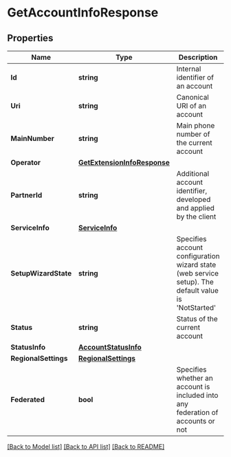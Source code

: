 # GetAccountInfoResponse

## Properties
Name | Type | Description | Notes
------------ | ------------- | ------------- | -------------
**Id** | **string** | Internal identifier of an account | [optional] 
**Uri** | **string** | Canonical URI of an account | [optional] 
**MainNumber** | **string** | Main phone number of the current account | [optional] 
**Operator** | [**GetExtensionInfoResponse**](GetExtensionInfoResponse.md) |  | [optional] 
**PartnerId** | **string** | Additional account identifier, developed and applied by the client | [optional] 
**ServiceInfo** | [**ServiceInfo**](ServiceInfo.md) |  | [optional] 
**SetupWizardState** | **string** | Specifies account configuration wizard state (web service setup). The default value is &#39;NotStarted&#39; | [optional] 
**Status** | **string** | Status of the current account | [optional] 
**StatusInfo** | [**AccountStatusInfo**](AccountStatusInfo.md) |  | [optional] 
**RegionalSettings** | [**RegionalSettings**](RegionalSettings.md) |  | [optional] 
**Federated** | **bool** | Specifies whether an account is included into any federation of accounts or not | [optional] 

[[Back to Model list]](../README.md#documentation-for-models) [[Back to API list]](../README.md#documentation-for-api-endpoints) [[Back to README]](../README.md)


